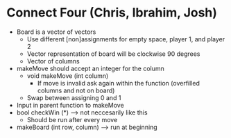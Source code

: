 # Connect Four (Chris, Ibrahim, Josh)

- Board is a vector of vectors
  - Use different [non]assignments for empty space, player 1, and player 2
  - Vector representation of board will be clockwise 90 degrees
  - Vector of columns
- makeMove should accept an integer for the column
  - void makeMove (int column)
    - If move is invalid ask again within the function (overfilled columns and not on board)
  - Swap between assigning 0 and 1
- Input in parent function to makeMove
- bool checkWin (*) --> not neccesarily like this
  - Should be run after every move
- makeBoard (int row, column) --> run at beginning
